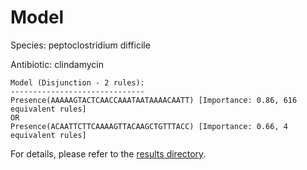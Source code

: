 
# Model

Species: peptoclostridium difficile

Antibiotic: clindamycin

```
Model (Disjunction - 2 rules):
------------------------------
Presence(AAAAAGTACTCAACCAAATAATAAAACAATT) [Importance: 0.86, 616 equivalent rules]
OR
Presence(ACAATTCTTCAAAAGTTACAAGCTGTTTACC) [Importance: 0.66, 4 equivalent rules]

```

For details, please refer to the [results directory](../../../../../results/scm_b/peptoclostridium+difficile/clindamycin/repeat_5/).

